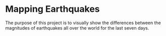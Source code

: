 # **Mapping Earthquakes**

The purpose of this project is to visually show the differences between the magnitudes of earthquakes all over the world for the last seven days.
